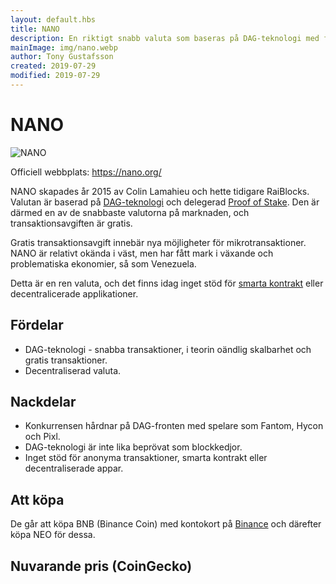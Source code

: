 ```yaml
---
layout: default.hbs
title: NANO
description: En riktigt snabb valuta som baseras på DAG-teknologi med fria transaktioner.
mainImage: img/nano.webp
author: Tony Gustafsson
created: 2019-07-29
modified: 2019-07-29
---
```


# NANO

![NANO](/img/nano.webp 'NANO')

Officiell webbplats: https://nano.org/

NANO skapades år 2015 av Colin Lamahieu och hette tidigare RaiBlocks. Valutan är baserad på [DAG-teknologi](/tekniker/riktade-acykliska-grafer.html) och delegerad [Proof of Stake](/tekniker/proof-of-stake.html). Den är därmed en av de snabbaste valutorna på marknaden, och transaktionsavgiften är gratis.

Gratis transaktionsavgift innebär nya möjligheter för mikrotransaktioner. NANO är relativt okända i väst, men har fått mark i växande och problematiska ekonomier, så som Venezuela.

Detta är en ren valuta, och det finns idag inget stöd för [smarta kontrakt](/tekniker/smarta-kontrakt.html) eller decentralicerade applikationer.

## Fördelar

-   DAG-teknologi - snabba transaktioner, i teorin oändlig skalbarhet och gratis transaktioner.
-   Decentraliserad valuta.

## Nackdelar

-   Konkurrensen hårdnar på DAG-fronten med spelare som Fantom, Hycon och Pixl.
-   DAG-teknologi är inte lika beprövat som blockkedjor.
-   Inget stöd för anonyma transaktioner, smarta kontrakt eller decentraliserade appar.

## Att köpa

De går att köpa BNB (Binance Coin) med kontokort på [Binance](https://www.binance.com) och därefter köpa NEO för dessa.

## Nuvarande pris (CoinGecko)

<script src="https://widgets.coingecko.com/coingecko-coin-ticker-widget.js"></script>

<coingecko-coin-ticker-widget currency="sek" coin-id="nano" locale="en"></coingecko-coin-ticker-widget>
